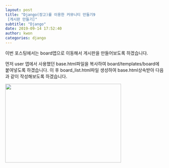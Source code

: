 ```yaml
---
layout: post
title: "Django(장고)를 이용한 커뮤니티 만들기9
 [게시판 만들기]"
subtitle: "Django"
date: 2019-09-14 17:52:40
author: kwon
categories: django
---
```

이번 포스팅에서는 board앱으로 이동해서 게시판을 만들어보도록 하겠습니다.

먼저 user 앱에서 사용했던 base.html파일을 복사하여 board/templates/board에 붙여넣도록 하겠습니다. 이 후 board_list.html파일 생성하여 base.html상속받아 다음과 같이 작성해보도록 하겠습니다.






<div style="width: 90%; height: 250px;">
    <img src="https://kyu9341.github.io/assets/django28.png" style="width: 90%
    ; height: 250px;">
</div>
